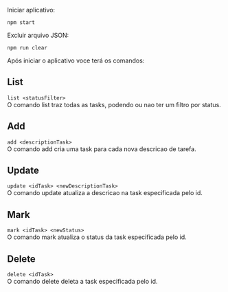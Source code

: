 Iniciar aplicativo:

`npm start`

Excluir arquivo JSON:

`npm run clear`

Após iniciar o aplicativo voce terá os comandos:

## List
`list <statusFilter>`<br>
O comando list traz todas as tasks, podendo ou nao ter um filtro por status.

## Add
`add <descriptionTask>`<br>
O comando add cria uma task para cada nova descricao de tarefa.

## Update
`update <idTask> <newDescriptionTask>`<br>
O comando update atualiza a descricao na task especificada pelo id.

## Mark
`mark <idTask> <newStatus>`<br>
O comando mark atualiza o status da task especificada pelo id.

## Delete
`delete <idTask>`<br>
O comando delete deleta a task especificada pelo id.
